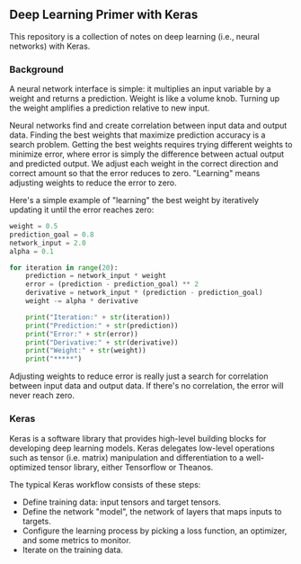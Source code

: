 ## Deep Learning Primer with Keras

This repository is a collection of notes on deep learning (i.e., neural networks) with Keras.

### Background

A neural network interface is simple: it multiplies an input variable by a weight and returns a prediction. Weight is like a volume knob. Turning up the weight amplifies a prediction relative to new input.

Neural networks find and create correlation between input data and output data. Finding the best weights that maximize prediction accuracy is a search problem. Getting the best weights requires trying different weights to minimize error, where error is simply the difference between actual output and predicted output. We adjust each weight in the correct direction and correct amount so that the error reduces to zero. "Learning" means adjusting weights to reduce the error to zero.

Here's a simple example of "learning" the best weight by iteratively updating it until the error reaches zero:

``` python
weight = 0.5
prediction_goal = 0.8
network_input = 2.0
alpha = 0.1

for iteration in range(20):
    prediction = network_input * weight
    error = (prediction - prediction_goal) ** 2
    derivative = network_input * (prediction - prediction_goal)
    weight -= alpha * derivative

    print("Iteration:" + str(iteration))
    print("Prediction:" + str(prediction))
    print("Error:" + str(error))
    print("Derivative:" + str(derivative))
    print("Weight:" + str(weight))
    print("*****")
  ```

Adjusting weights to reduce error is really just a search for correlation between input data and output data. If there's no correlation, the error will never reach zero.

### Keras

Keras is a software library that provides high-level building blocks for developing deep learning models. Keras delegates low-level operations such as tensor (i.e. matrix) manipulation and differentiation to a well-optimized tensor library, either Tensorflow or Theanos.

The typical Keras workflow consists of these steps:

* Define training data: input tensors and target tensors.
* Define the network "model", the network of layers that maps inputs to targets.
* Configure the learning process by picking a loss function, an optimizer, and some metrics
to monitor.
* Iterate on the training data.
